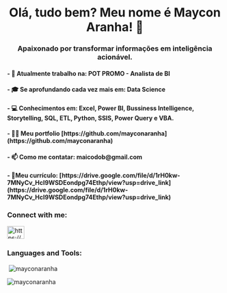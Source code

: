 <h1 align="center">Olá, tudo bem? Meu nome é Maycon Aranha! 👋</h1>
<h3 align="center">Apaixonado por transformar informações em inteligência acionável.</h3>

<h4>- 🔭 Atualmente trabalho na: POT PROMO - Analista de BI </h4>

<h4>- 🎓 Se aprofundando cada vez mais em: Data Science</h4>

<h4>- 💻 Conhecimentos em: Excel, Power BI, Bussiness Intelligence, Storytelling, SQL, ETL, Python, SSIS, Power Query e VBA.</h4>

<h4>- 👨‍💻 Meu portfolio [https://github.com/mayconaranha](https://github.com/mayconaranha) </h4>

<h4>- 📫 Como me contatar: maicodob@gmail.com</h4>

<h4>- 📄Meu currículo: [https://drive.google.com/file/d/1rH0kw-7MNyCv_HcI9WSDEondpg74Ethp/view?usp=drive_link](https://drive.google.com/file/d/1rH0kw-7MNyCv_HcI9WSDEondpg74Ethp/view?usp=drive_link) </h4>

<h3 align="left">Connect with me:</h3>
<p align="left">
<a href="https://www.linkedin.com/in/maycon-henrique-aranha-da-silva-319b87193/" target="blank"><img align="center" src="https://raw.githubusercontent.com/rahuldkjain/github-profile-readme-generator/master/src/images/icons/Social/linked-in-alt.svg" alt="https://www.linkedin.com/in/maycon-aranha-319b87193/" height="30" width="40" /></a>
</p>

<h3 align="left">Languages and Tools:</h3>


<p>&nbsp;<img align="center" src="https://github-readme-stats.vercel.app/api?username=mayconaranha&show_icons=true&locale=en" alt="mayconaranha" /></p>

<p><img align="center" src="https://github-readme-streak-stats.herokuapp.com/?user=mayconaranha&" alt="mayconaranha" /></p>

